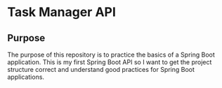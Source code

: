 # Task Manager API

## Purpose
The purpose of this repository is to practice the basics of a Spring Boot application. This is my first Spring Boot API so I want to get the project structure correct and understand good practices for Spring Boot applications.
